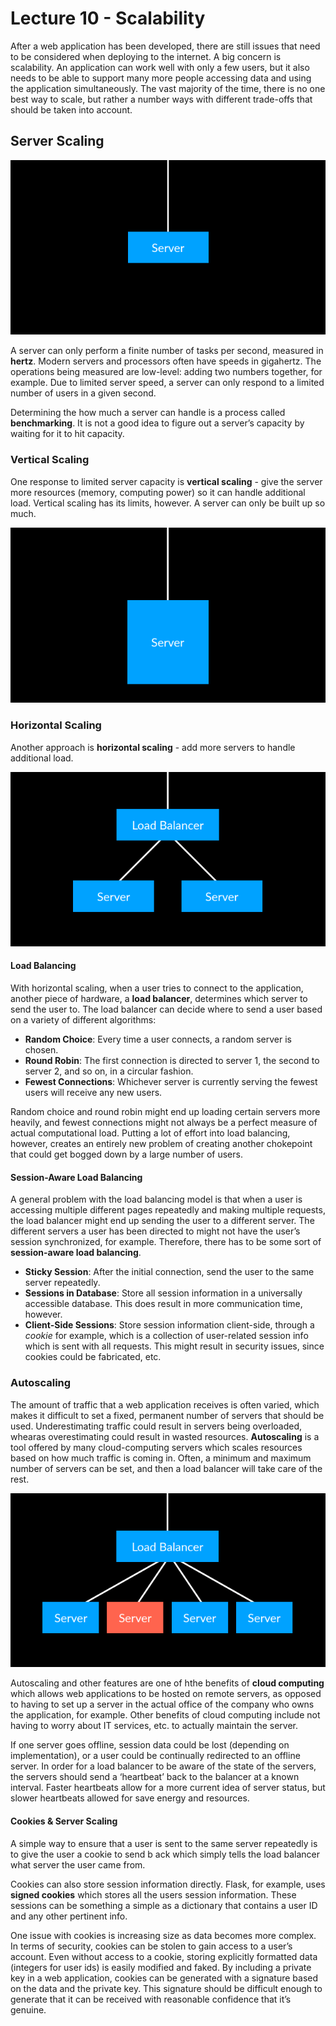 # Lecture 10 - Scalability
After a web application has been developed, there are still issues that need to be considered when deploying to the internet. A big concern is scalability. An application can work well with only a few users, but it also needs to be able to support many more people accessing data and using the application simultaneously. The vast majority of the time, there is no one best way to scale, but rather a number ways with different trade-offs that should be taken into account.

## Server Scaling

![Server](img/0-server.png)

A server can only perform a finite number of tasks per second, measured in **hertz**. Modern servers and processors often have speeds in gigahertz. The operations being measured are low-level: adding two numbers together, for example. Due to limited server speed, a server can only respond to a limited number of users in a given second.

Determining the how much a server can handle is a process called **benchmarking**. It is not a good idea to figure out a server’s capacity by waiting for it to hit capacity.

### Vertical Scaling
One response to limited server capacity is **vertical scaling** - give the server more resources (memory, computing power) so it can handle additional load. Vertical scaling has its limits, however. A server can only be built up so much.

![Vertical Server Scaling](img/1-vertical-scaling.png)

### Horizontal Scaling
Another approach is **horizontal scaling** - add more servers to handle additional load.

![Horizontal Server Scaling](img/2-horizontal-scaling.png)

#### Load Balancing
With horizontal scaling, when a user tries to connect to the application, another piece of hardware, a **load balancer**, determines which server to send the user to. The load balancer can decide where to send a user based on a variety of different algorithms:
- **Random Choice**: Every time a user connects, a random server is chosen.
- **Round Robin**: The first connection is directed to server 1, the second to server 2, and so on, in a circular fashion.
- **Fewest Connections**: Whichever server is currently serving the fewest users will receive any new users.

Random choice and round robin might end up loading certain servers more heavily, and fewest connections might not always be a perfect measure of actual computational load. Putting a lot of effort into load balancing, however, creates an entirely new problem of creating another chokepoint that could get bogged down by a large number of users.

#### Session-Aware Load Balancing
A general problem with the load balancing model is that when a user is accessing multiple different pages repeatedly and making multiple requests, the load balancer might end up sending the user to a different server. The different servers a user has been directed to might not have the user’s session synchronized, for example. Therefore, there has to be some sort of **session-aware load balancing**.

- **Sticky Session**: After the initial connection, send the user to the same server repeatedly.
- **Sessions in Database**: Store all session information in a universally accessible database. This does result in more communication time, however.
- **Client-Side Sessions**: Store session information client-side, through a *cookie* for example, which is a collection of user-related session info which is sent with all requests. This might result in security issues, since cookies could be fabricated, etc.

### Autoscaling
The amount of traffic that a web application receives is often varied, which makes it difficult to set a fixed, permanent number of servers that should be used. Underestimating traffic could result in servers being overloaded, whearas overestimating could result in wasted resources. **Autoscaling** is a tool offered by many cloud-computing servers which scales resources based on how much traffic is coming in. Often, a minimum and maximum number of servers can be set, and then a load balancer will take care of the rest.

![Autoscaling](img/3-autoscaler.png)

Autoscaling and other features are one of hthe benefits of **cloud computing** which allows web applications to be hosted on remote servers, as opposed to having to set up a server in the actual office of the company who owns the application, for example. Other benefits of cloud computing include not having to worry about IT services, etc. to actually maintain the server.

If one server goes offline, session data could be lost (depending on implementation), or a user could be continually redirected to an offline server. In order for a load balancer to be aware of the state of the servers, the servers should send a ‘heartbeat’ back to the balancer at a known interval. Faster heartbeats allow for a more current idea of server status, but slower heartbeats allowed for save energy and resources.


#### Cookies & Server Scaling
A simple way to ensure that a user is sent to the same server repeatedly is to give the user a cookie to send b ack which simply tells the load balancer what server the user came from.

Cookies can also store session information directly. Flask, for example, uses **signed cookies** which stores all the users session information. These sessions can be something a simple as a dictionary that contains a user ID and any other pertinent info.

One issue with cookies is increasing size as data becomes more complex. In terms of security, cookies can be stolen to gain access to a user’s account. Even without access to a cookie, storing explicitly formatted data (integers for user ids) is easily modified and faked. By including a private key in a web application, cookies can be generated with a signature based on the data and the private key. This signature should be difficult enough to generate that it can be received with reasonable confidence that it’s genuine.